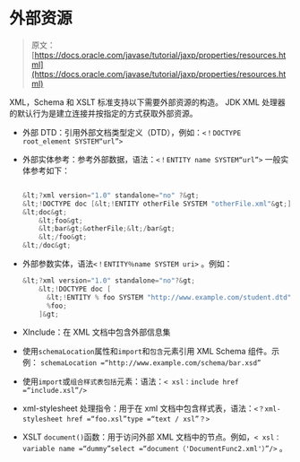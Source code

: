 # 外部资源

> 原文： [https://docs.oracle.com/javase/tutorial/jaxp/properties/resources.html](https://docs.oracle.com/javase/tutorial/jaxp/properties/resources.html)

XML，Schema 和 XSLT 标准支持以下需要外部资源的构造。 JDK XML 处理器的默认行为是建立连接并按指定的方式获取外部资源。

*   外部 DTD：引用外部文档类型定义（DTD），例如：`<！DOCTYPE root_element SYSTEM“url”>`
*   外部实体参考：参考外部数据，语法：`<！ENTITY name SYSTEM“url”>`
    一般实体参考如下：

    ```java

    &lt;?xml version="1.0" standalone="no" ?&gt;
    &lt;!DOCTYPE doc [&lt;!ENTITY otherFile SYSTEM "otherFile.xml"&gt;]&gt;
    &lt;doc&gt;
        &lt;foo&gt;
        &lt;bar&gt;&otherFile;&lt;/bar&gt;
        &lt;/foo&gt;
    &lt;/doc&gt;

    ```

*   外部参数实体，语法`<！ENTITY％name SYSTEM uri>` 。例如：

    ```java
    &lt;?xml version="1.0" standalone="no"?&gt;
        &lt;!DOCTYPE doc [
          &lt;!ENTITY % foo SYSTEM "http://www.example.com/student.dtd"&lt;
          %foo;
        ]&gt;

    ```

*   XInclude：在 XML 文档中包含外部信息集
*   使用`schemaLocation`属性和`import`和`包含`元素引用 XML Schema 组件。示例： `schemaLocation =“http://www.example.com/schema/bar.xsd”`
*   使用`import`或`组合样式表包括`元素：语法：`< xsl：include href =“include.xsl”/>`
*   xml-stylesheet 处理指令：用于在 xml 文档中包含样式表，语法：`<？xml-stylesheet href =“foo.xsl”type =“text / xsl”？>`
*   XSLT `document()`函数：用于访问外部 XML 文档中的节点。例如，`< xsl：variable name =“dummy”select =“document（'DocumentFunc2.xml'）”/>` 。